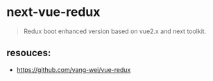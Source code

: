 # next-vue-redux
> Redux boot enhanced version based on vue2.x and next toolkit.

## resouces:
+ https://github.com/yang-wei/vue-redux

